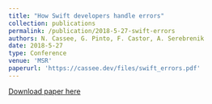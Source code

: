 ```yaml
---
title: "How Swift developers handle errors"
collection: publications
permalink: /publication/2018-5-27-swift-errors
authors: N. Cassee, G. Pinto, F. Castor, A. Serebrenik
date: 2018-5-27
type: Conference
venue: 'MSR'
paperurl: 'https://cassee.dev/files/swift_errors.pdf'
---
```


<a href='https://cassee.dev/files/swift_errors.pdf'>Download paper here</a>
